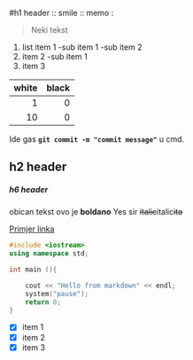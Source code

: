 #h1 header
:: smile :: memo :

> Neki tekst

1. list item 1
    -sub item 1
    -sub item 2
2. item 2
    -sub item 1
3. item 3

| white | black |
|------:|------:|
|   1   |   0   |
|   10  |   0   |

Ide gas **`git commit -m "commit message"`** u cmd.

## h2 header
##### h6 header
obican tekst
ovo je **boldano**
Yes sir  ~~italic~~italic~~ita~~ 

[Primjer linka](#h1-header)

```cpp
#include <iostream>
using namespace std;

int main (){

    cout << "Hello from markdown" << endl;
    system("pause");
    return 0;
}
```

 - [x] item 1
 - [x] item 2
 - [x] item 3
